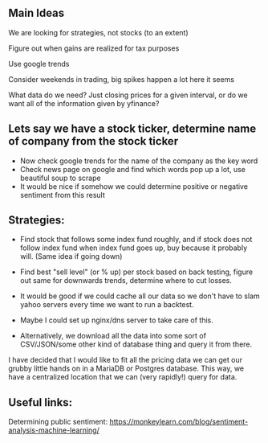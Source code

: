 ## Main Ideas
We are looking for strategies, not stocks (to an extent)

Figure out when gains are realized for tax purposes

Use google trends

Consider weekends in trading, big spikes happen a lot here it seems

What data do we need? Just closing prices for a given interval, or do we want all of the information given by yfinance?

## Lets say we have a stock ticker, determine name of company from the stock ticker
- Now check google trends for the name of the company as the key word
- Check news page on google and find which words pop up a lot, use beautiful soup to scrape
- It would be nice if somehow we could determine positive or negative sentiment from this result

## Strategies:
- Find stock that follows some index fund roughly, and if stock does not follow index fund when index fund goes up, buy because it probably will. (Same idea if going down)

- Find best "sell level" (or % up) per stock based on back testing, figure out same for downwards trends, determine where to cut losses.

- It would be good if we could cache all our data so we don't have to slam yahoo servers every time we want to run a backtest.
 - Maybe I could set up nginx/dns server to take care of this.
 - Alternatively, we download all the data into some sort of CSV/JSON/some other kind of database thing and query it from there.

I have decided that I would like to fit all the pricing data we can get our grubby little hands on in a MariaDB or Postgres database. This way, we have a centralized location that we can (very rapidly!) query for data.

## Useful links:

Determining public sentiment: https://monkeylearn.com/blog/sentiment-analysis-machine-learning/






